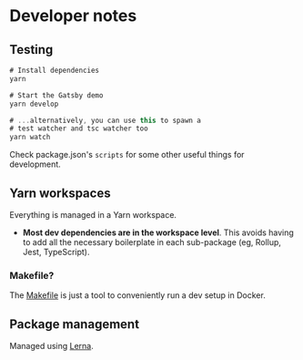 # Developer notes

## Testing

```js
# Install dependencies
yarn

# Start the Gatsby demo
yarn develop

# ...alternatively, you can use this to spawn a
# test watcher and tsc watcher too
yarn watch
```

Check package.json's `scripts` for some other useful things for development.

## Yarn workspaces

Everything is managed in a Yarn workspace.

- **Most dev dependencies are in the workspace level**. This avoids having to add all the necessary boilerplate in each sub-package (eg, Rollup, Jest, TypeScript).

### Makefile?

The [Makefile](./Makefile) is just a tool to conveniently run a dev setup in Docker.

## Package management

Managed using [Lerna](https://github.com/lerna/lerna).
